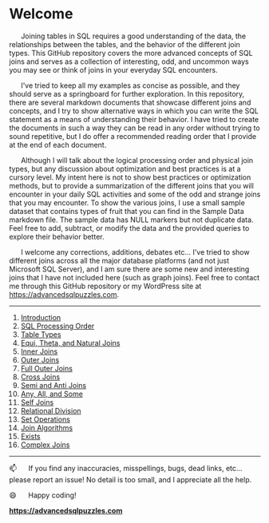 # Welcome

&nbsp;&nbsp;&nbsp;&nbsp;&nbsp;&nbsp;Joining tables in SQL requires a good understanding of the data, the relationships between the tables, and the behavior of the different join types.  This GitHub repository covers the more advanced concepts of SQL joins and serves as a collection of interesting, odd, and uncommon ways you may see or think of joins in your everyday SQL encounters.

&nbsp;&nbsp;&nbsp;&nbsp;&nbsp;&nbsp;I've tried to keep all my examples as concise as possible, and they should serve as a springboard for further exploration.  In this repository, there are several markdown documents that showcase different joins and concepts, and I try to show alternative ways in which you can write the SQL statement as a means of understanding their behavior.  I have tried to create the documents in such a way they can be read in any order without trying to sound repetitive, but I do offer a recommended reading order that I provide at the end of each document.

&nbsp;&nbsp;&nbsp;&nbsp;&nbsp;&nbsp;Although I will talk about the logical processing order and physical join types, but any discussion about optimization and best practices is at a cursory level. My intent here is not to show best practices or optimization methods, but to provide a summarization of the different joins that you will encounter in your daily SQL activities and some of the odd and strange joins that you may encounter.  To show the various joins, I use a small sample dataset that contains types of fruit that you can find in the Sample Data markdown file.  The sample data has NULL markers but not duplicate data.  Feel free to add, subtract, or modify the data and the provided queries to explore their behavior better.

&nbsp;&nbsp;&nbsp;&nbsp;&nbsp;&nbsp;I welcome any corrections, additions, debates etc... I've tried to show different joins across all the major database platforms (and not just Microsoft SQL Server), and I am sure there are some new and interesting joins that I have not included here (such as graph joins).  Feel free to contact me through this GitHub repository or my WordPress site at https://advancedsqlpuzzles.com.  

---------------------------------------------------------

1. [Introduction](01%20-%20Introduction.md)
2. [SQL Processing Order](02%20-%20SQL%20Query%20Processing%20Order.md)
3. [Table Types](03%20-%20Table%20Types.md)
4. [Equi, Theta, and Natural Joins](04%20-%20Equi%2C%20Theta%2C%20and%20Natural%20Joins.md)
5. [Inner Joins](05%20-%20Inner%20Join.md)
6. [Outer Joins](06%20-%20Outer%20Joins.md)
7. [Full Outer Joins](07%20-%20Full%20Outer%20Join.md)
8. [Cross Joins](08%20-%20Cross%20Join.md)
9. [Semi and Anti Joins](09%20-%20Semi%20and%20Anti%20Joins.md)
10. [Any, All, and Some](10%20-%20Any%2C%20All%2C%20and%20Some.md)
11. [Self Joins](11%20-%20Self%20Join.md)
12. [Relational Division](12%20-%20Relational%20Division.md)
13. [Set Operations](13%20-%20Set%20Operations.md)
14. [Join Algorithms](14%20-%20Join%20Algorithms.md)
15. [Exists](15%20-%20Exists.md)
16. [Complex Joins](16%20-%20Complex%20Joins.md)

----------------

:mailbox:&nbsp;&nbsp;&nbsp;&nbsp;&nbsp;&nbsp;If you find any inaccuracies, misspellings, bugs, dead links, etc... please report an issue!  No detail is too small, and I appreciate all the help.

:smile:&nbsp;&nbsp;&nbsp;&nbsp;&nbsp;&nbsp;Happy coding!

**https://advancedsqlpuzzles.com**  

